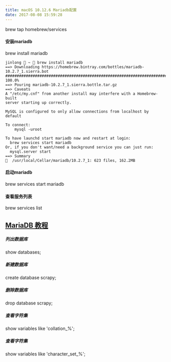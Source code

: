 ```yaml
---
title: macOS 10.12.6 Mariadb配置
date: 2017-08-08 15:59:28
---
```


brew tap homebrew/services

#### 安装mariadb
brew install mariadb

```
jinlong  ~  brew install mariadb
==> Downloading https://homebrew.bintray.com/bottles/mariadb-10.2.7_1.sierra.bot
######################################################################## 100.0%
==> Pouring mariadb-10.2.7_1.sierra.bottle.tar.gz
==> Caveats
A "/etc/my.cnf" from another install may interfere with a Homebrew-built
server starting up correctly.

MySQL is configured to only allow connections from localhost by default

To connect:
    mysql -uroot

To have launchd start mariadb now and restart at login:
  brew services start mariadb
Or, if you don't want/need a background service you can just run:
  mysql.server start
==> Summary
🍺  /usr/local/Cellar/mariadb/10.2.7_1: 623 files, 162.2MB
```

#### 启动mariadb
brew services start mariadb

#### 查看服务列表
brew services list

## [MariaDB 教程](https://mariadb.com/kb/zh-cn/configuring-mariadb-for-remote-client-access/)

##### 列出数据库
show databases;

##### 新建数据库
create database scrapy;

##### 删除数据库
drop database scrapy;

##### 查看字符集
show variables like 'collation_%';

##### 查看字符集
show variables like 'character_set_%';